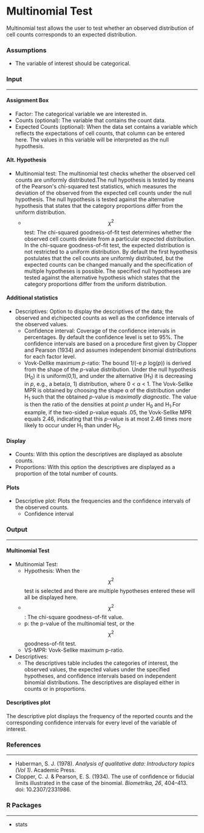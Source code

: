 Multinomial Test
===

Multinomial test allows the user to test whether an observed distribution of cell counts corresponds to an expected distribution.

### Assumptions
- The variable of interest should be categorical.

### Input
---

#### Assignment Box
- Factor: The categorical variable we are interested in.
- Counts (optional): The variable that contains the count data.
- Expected Counts (optional): When the data set contains a variable which reflects the expectations of cell counts, that column can be entered here. The values in this variable will be interpreted as the null hypothesis.

#### Alt. Hypothesis
- Multinomial test: The multinomial test checks whether the observed cell counts are uniformly distributed.The null hypothesis is tested by means of the Pearson's chi-squared test statistics, which measures the deviation of the observed from the expected cell counts under the null hypothesis. The null hypothesis is tested against the alternative hypothesis that states that the category proportions differ from the uniform distribution.
    - $$\chi^2$$ test: The chi-squared goodness-of-fit test determines whether the observed cell counts deviate from a particular expected distribution. In the chi-square goodness-of-fit test, the expected distribution is not restricted to a uniform distribution. By default the first hypothesis postulates that the cell counts are uniformly distributed, but the expected counts can be changed manually and the specification of multiple hypotheses is possible. The specified null hypotheses are tested against the alternative hypothesis which states that the category proportions differ from the uniform distribution.
    
#### Additional statistics
- Descriptives: Option to display the descriptives of the data; the observed and e\chipected counts as well as the confidence intervals of the observed values.
  - Confidence interval: Coverage of the confidence intervals in percentages. By default the confidence level is set to 95%. The confidence intervals are based on a procedure first given by Clopper and Pearson (1934) and assumes independent binomial distributions for each factor level.
  - Vovk-Dellke maximum *p*-ratio: The bound 1/(-e *p* log(*p*)) is derived from the shape of the *p*-value distribution. Under the null hypothesis (H<sub>0</sub>) it is uniform(0,1), and under the alternative (H<sub>1</sub>) it is decreasing in *p*, e.g., a beta(&#945;, 1) distribution, where 0 < &#945; < 1. The Vovk-Sellke MPR is obtained by choosing the shape &#945; of the distribution under H<sub>1</sub> such that the obtained *p*-value is *maximally diagnostic*. The value is then the ratio of the densities at point *p* under H<sub>0</sub> and H<sub>1</sub>.For example, if the two-sided *p*-value equals .05, the Vovk-Sellke MPR equals 2.46, indicating that this *p*-value is at most 2.46 times more likely to occur under H<sub>1</sub> than under H<sub>0</sub>.

#### Display
  - Counts: With this option the descriptives are displayed as absolute counts.
  - Proportions: With this option the descriptives are displayed as a proportion of the total number of counts.

#### Plots
  - Descriptive plot: Plots the frequencies and the confidence intervals of the observed counts.
      - Confidence interval

### Output
---
#### Multinomial Test
- Multinomial Test:
  - Hypothesis: When the $$\chi^2$$ test is selected and there are multiple hypotheses entered these will all be displayed here.
  - $$\chi^2$$: The chi-square goodness-of-fit value.
  - p: the p-value of the multinomial test, or the $$\chi^2$$ goodness-of-fit test.
  - VS-MPR: Vovk-Sellke maximum p-ratio.
- Descriptives: 
  - The descriptives table includes the categories of interest, the observed values, the expected values under the specified hypotheses, and confidence intervals based on independent binomial distributions. The descriptives are displayed either in counts or in proportions.

#### Descriptives plot
The descriptive plot displays the frequency of the reported counts and the corresponding confidence intervals for every level of the variable of interest.

### References
---
- Haberman, S. J. (1978). *Analysis of qualitative data: Introductory topics (Vol 1)*. Academic Press.
-  Clopper, C. J. & Pearson, E. S. (1934). The use of confidence or fiducial limits illustrated in the case of the binomial. *Biometrika, 26*, 404–413. doi: 10.2307/2331986.

### R Packages
---
- stats

